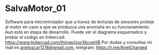 # SalvaMotor_01
Software para microntrolador que a travez de lecturas de sensores proteje al motor en caso a que se produzca una anomalia en su funcionamiento. Aun está en etapa de desarrollo.
Puede ver el diagrama esquematico y probar el codigo en tinkercad: https://www.tinkercad.com/things/jzorXkcyeHB
Por dudas y consultas mi mail es arieloscar1218@gmail.com, telegram: https://t.me/ArielCharged
